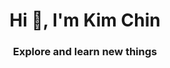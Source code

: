 <h1 align="center">Hi 👋, I'm Kim Chin</h1>
<h3 align="center"> Explore and learn new things</h3>




